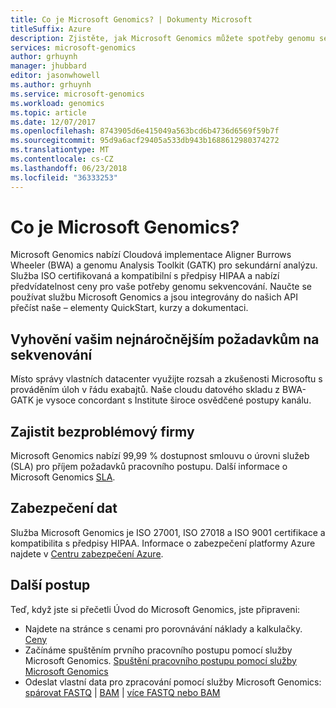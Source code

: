 ```yaml
---
title: Co je Microsoft Genomics? | Dokumenty Microsoft
titleSuffix: Azure
description: Zjistěte, jak Microsoft Genomics můžete spotřeby genomu sekvencování teď nabídky na cloudové implementace BWA-GATK pro sekundární analýzu.
services: microsoft-genomics
author: grhuynh
manager: jhubbard
editor: jasonwhowell
ms.author: grhuynh
ms.service: microsoft-genomics
ms.workload: genomics
ms.topic: article
ms.date: 12/07/2017
ms.openlocfilehash: 8743905d6e415049a563bcd6b4736d6569f59b7f
ms.sourcegitcommit: 95d9a6acf29405a533db943b1688612980374272
ms.translationtype: MT
ms.contentlocale: cs-CZ
ms.lasthandoff: 06/23/2018
ms.locfileid: "36333253"
---
```

# <a name="what-is-microsoft-genomics"></a>Co je Microsoft Genomics?
Microsoft Genomics nabízí Cloudová implementace Aligner Burrows Wheeler (BWA) a genomu Analysis Toolkit (GATK) pro sekundární analýzu. Služba ISO certifikovaná a kompatibilní s předpisy HIPAA a nabízí předvídatelnost ceny pro vaše potřeby genomu sekvencování. Naučte se používat službu Microsoft Genomics a jsou integrovány do našich API přečíst naše – elementy QuickStart, kurzy a dokumentaci.

## <a name="support-your-most-demanding-sequencing-needs"></a>Vyhovění vašim nejnáročnějším požadavkům na sekvenování
Místo správy vlastních datacenter využijte rozsah a zkušenosti Microsoftu s prováděním úloh v řádu exabajtů. Naše cloudu datového skladu z BWA-GATK je vysoce concordant s Institute široce osvědčené postupy kanálu.


## <a name="keep-your-business-running"></a>Zajistit bezproblémový firmy
Microsoft Genomics nabízí 99,99 % dostupnost smlouvu o úrovni služeb (SLA) pro příjem požadavků pracovního postupu. Další informace o Microsoft Genomics [SLA](https://azure.microsoft.com/support/legal/sla/genomics/v1_0/).


## <a name="secure-your-data"></a>Zabezpečení dat
Služba Microsoft Genomics je ISO 27001, ISO 27018 a ISO 9001 certifikace a kompatibilita s předpisy HIPAA. Informace o zabezpečení platformy Azure najdete v [Centru zabezpečení Azure](https://www.microsoft.com/en-us/trustcenter/security).


## <a name="next-steps"></a>Další postup
Teď, když jste si přečetli Úvod do Microsoft Genomics, jste připraveni:
- Najdete na stránce s cenami pro porovnávání náklady a kalkulačky. [Ceny](https://azure.microsoft.com/pricing/details/genomics/)
- Začínáme spuštěním prvního pracovního postupu pomocí služby Microsoft Genomics. [Spuštění pracovního postupu pomocí služby Microsoft Genomics ](quickstart-run-genomics-workflow-portal.md)
- Odeslat vlastní data pro zpracování pomocí služby Microsoft Genomics: [spárovat FASTQ](quickstart-input-pair-FASTQ.md) | [BAM](quickstart-input-BAM.md) | [více FASTQ nebo BAM](quickstart-input-multiple.md) 

